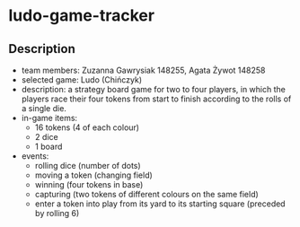 # ludo-game-tracker
## Description
* team members: Zuzanna Gawrysiak 148255, Agata Żywot 148258
* selected game: Ludo (Chińczyk)
* description: a strategy board game for two to four players, in which the players race their four tokens from start to finish according to the rolls of a single die.
* in-game items:
    * 16 tokens (4 of each colour)
    * 2 dice
    * 1 board
* events:
    * rolling dice (number of dots)
    * moving a token (changing field)
    * winning (four tokens in base)
    * capturing (two tokens of different colours on the same field)
    * enter a token into play from its yard to its starting square (preceded by rolling 6)